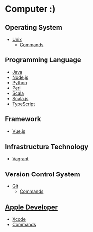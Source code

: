 Computer :)
========

Operating System
--------
- [Unix](unix)
  * [Commands](unix/commands.sh)

Programming Language
--------
- [Java](java)
- [Node.js](nodejs)
- [Python](python)
- [Perl](perl)
- [Scala](scala)
- [Scala.js](scalajs)
- [TypeScript](typescript)

Framework
--------
- [Vue.js](vuejs)

Infrastructure Technology
--------
- [Vagrant](infrastructure/vagrants)

Version Control System
--------
- [Git](git)
  * [Commands](git/commands.sh)

[Apple Developer](apple-developer)
--------
- [Xcode](apple-developer/xcode)
- [Commands](apple-developer/commands.sh)
